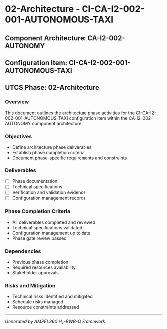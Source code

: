 # 02-Architecture - CI-CA-I2-002-001-AUTONOMOUS-TAXI

## Component Architecture: CA-I2-002-AUTONOMY
## Configuration Item: CI-CA-I2-002-001-AUTONOMOUS-TAXI
## UTCS Phase: 02-Architecture

### Overview
This document outlines the architecture phase activities for the CI-CA-I2-002-001-AUTONOMOUS-TAXI configuration item within the CA-I2-002-AUTONOMY component architecture.

### Objectives
- Define architecture phase deliverables
- Establish phase completion criteria
- Document phase-specific requirements and constraints

### Deliverables
- [ ] Phase documentation
- [ ] Technical specifications
- [ ] Verification and validation evidence
- [ ] Configuration management records

### Phase Completion Criteria
- All deliverables completed and reviewed
- Technical specifications validated
- Configuration management up to date
- Phase gate review passed

### Dependencies
- Previous phase completion
- Required resources availability
- Stakeholder approvals

### Risks and Mitigation
- Technical risks identified and mitigated
- Schedule risks managed
- Resource constraints addressed

---
*Generated by AMPEL360 H₂-BWB-Q Framework*
